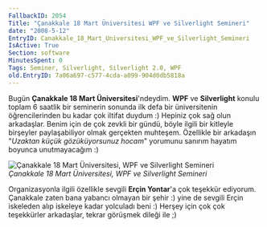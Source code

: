 ```yaml
---
FallbackID: 2054
Title: "Çanakkale 18 Mart Üniversitesi WPF ve Silverlight Semineri"
date: "2008-5-12"
EntryID: Canakkale_18_Mart_Universitesi_WPF_ve_Silverlight_Semineri
IsActive: True
Section: software
MinutesSpent: 0
Tags: Seminer, Silverlight, Silverlight 2.0, WPF
old.EntryID: 7a06a697-c577-4cda-a099-904d0db5818a
---
```

Bugün **Çanakkale 18 Mart Üniversitesi**'ndeydim. **WPF** ve
**Silverlight** konulu toplam 6 saatlik bir seminerin sonunda ilk defa
bir üniversitenin öğrencilerinden bu kadar çok iltifat duydum :) Hepiniz
çok sağ olun arkadaşlar. Benim için de çok zevkli bir gündü, böyle
ilgili bir kitleyle birşeyler paylaşabiliyor olmak gerçekten muhteşem.
Özellikle bir arkadaşın "*Uzaktan küçük gözüküyorsunuz hocam*" yorumunu
sanırım hayatım boyunca unutmayacağım :)

![Çanakkale 18 Mart Üniversitesi, WPF ve Silverlight
Semineri](media/Canakkale_18_Mart_Universitesi_WPF_ve_Silverlight_Semineri/12052008_1.jpg)\
*Çanakkale 18 Mart Üniversitesi, WPF ve Silverlight Semineri*

Organizasyonla ilgili özellikle sevgili **Erçin Yontar**'a çok teşekkür
ediyorum. Çanakkale zaten bana yabancı olmayan bir şehir :) yine de
sevgili Erçin iskeleden alıp iskeleye kadar yolculadı beni :) Herşey
için çok çok teşekkürler arkadaşlar, tekrar görüşmek dileği ile ;)


